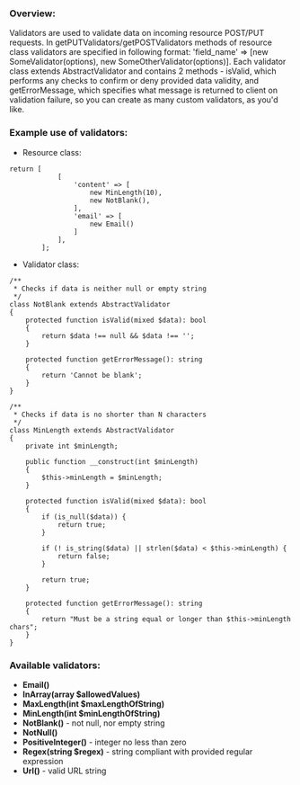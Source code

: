 ### Overview:
Validators are used to validate data on incoming resource POST/PUT requests. In getPUTValidators/getPOSTValidators methods of resource class validators are specified in following format: 'field_name' => [new SomeValidator(options), new SomeOtherValidator(options)]. Each validator class extends AbstractValidator and contains 2 methods - isValid, which performs any checks to confirm or deny provided data validity, and getErrorMessage, which specifies what message is returned to client on validation failure, so you can create as many custom validators, as you'd like.

### Example use of validators:
* Resource class:
```
return [
            [
                'content' => [
                    new MinLength(10),
                    new NotBlank(),
                ],
                'email' => [
                    new Email()
                ]
            ],
        ];
```
* Validator class:
```
/**
 * Checks if data is neither null or empty string
 */
class NotBlank extends AbstractValidator
{
    protected function isValid(mixed $data): bool
    {
        return $data !== null && $data !== '';
    }

    protected function getErrorMessage(): string
    {
        return 'Cannot be blank';
    }
}
```
```
/**
 * Checks if data is no shorter than N characters
 */
class MinLength extends AbstractValidator
{
    private int $minLength;

    public function __construct(int $minLength)
    {
        $this->minLength = $minLength;
    }

    protected function isValid(mixed $data): bool
    {
        if (is_null($data)) {
            return true;
        }

        if (! is_string($data) || strlen($data) < $this->minLength) {
            return false;
        }

        return true;
    }

    protected function getErrorMessage(): string
    {
        return "Must be a string equal or longer than $this->minLength chars";
    }
}
```

### Available validators:
* **Email()**
* **InArray(array $allowedValues)**
* **MaxLength(int $maxLengthOfString)**
* **MinLength(int $minLengthOfString)**
* **NotBlank()** - not null, nor empty string
* **NotNull()**
* **PositiveInteger()** - integer no less than zero
* **Regex(string $regex)** - string compliant with provided regular expression
* **Url()** - valid URL string